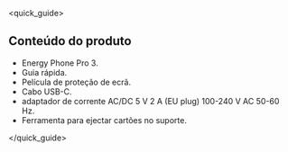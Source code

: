 <quick_guide>
## Conteúdo do produto

* Energy Phone Pro 3.
* Guia rápida.
* Película de proteção de ecrã.
* Cabo USB-C.
* adaptador de corrente AC/DC 5 V 2 A (EU plug) 100-240 V AC 50-60 Hz.
* Ferramenta para ejectar cartões no suporte.

</quick_guide>
